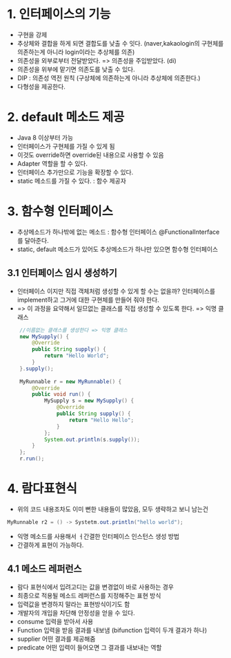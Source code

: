 # 1. 인터페이스의 기능
- 구현을 강제
- 추상체와 결합을 하게 되면 결합도를 낮출 수 잇다. (naver,kakaologin의 구현체를 의존하는게 아니라 login이라는 추상체를 의존)
- 의존성을 외부로부터 전달받았다. => 의존성을 주입받았다. (di)
- 의존성을 위부에 맡기면 의존도를 낮출 수 있다. 
- DIP : 의존성 역전 원칙 (구상체에 의존하는게 아니라 추상체에 의존한다.)
- 다형성을 제공한다.

# 2. default 메소드 제공
- Java 8 이상부터 가능
- 인터페이스가 구현체를 가질 수 있게 됨
- 이것도 override하면 override된 내용으로 사용할 수 있음
- Adapter 역할을 할 수 있다.
- 인터페이스 추가만으로 기능을 확장할 수 있다.
- static 메소드를 가질 수 있다. : 함수 제공자

# 3. 함수형 인터페이스
- 추상메소드가 하나밖에 없는 메소드 : 함수형 인터페이스 @FunctionalInterface를 달아준다.
- static, default 메소드가 있어도 추상메소드가 하나만 있으면 함수형 인터페이스

## 3.1 인터페이스 임시 생성하기
- 인터페이스 이지만 직접 객체처럼 생성할 수 있게 할 수는 없을까? 인터페이스를 implement하고 그거에 대한 구현체를 만들어 줘야 한다.
- => 이 과정을 요약해서 일므없는 클래스를 직접 생성할 수 있도록 한다. => 익명 클래스
```java
    //이름없는 클래스를 생성한다 => 익명 클래스
    new MySupply() {
        @Override
        public String supply() {
            return "Hello World";
        }
    }.supply();
    
    MyRunnable r = new MyRunnable() {
        @Override
        public void run() {
            MySupply s = new MySupply() {
                @Override
                public String supply() {
                    return "Hello Hello";
                }
            };
            System.out.println(s.supply());
        }
    };
    r.run();
```

# 4. 람다표현식
- 위의 코드 내용조차도 이미 뻔한 내용들이 많았음, 모두 생략하고 보니 남는건
```java
MyRunnable r2 = () -> Systetm.out.println("hello world");
```
- 익명 메소드를 사용해서 ㅓ간결한 인터페이스 인스턴스 생성 방법
- 간결하게 표현이 가능하다.

## 4.1 메소드 레퍼런스
- 람다 표현식에서 입려고디는 값을 변경없이 바로 사용하는 경우
- 최종으로 적용될 메소드 레퍼런스를 지정해주는 표현 방식
- 입력값을 변경하지 말라는 표현방식이기도 함
- 개발자의 개입을 차단해 안정성을 얻을 수 있다.
- consume 입력을 받아서 사용
- Function 입력을 받음 결과를 내보냄 (bifunction 입력이 두개 결과가 하나)
- supplier 어떤 결과를 제공해줌
- predicate 어떤 입력이 들어오면 그 결과를 내보내는 역할